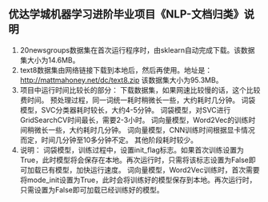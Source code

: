 ## 优达学城机器学习进阶毕业项目《NLP-文档归类》说明
1. 20newsgroups数据集在首次运行程序时，由sklearn自动完成下载。该数据集大小为14.6MB。
2. text8数据集由网络链接下载到本地后，然后再使用。地址是：http://mattmahoney.net/dc/text8.zip
该数据集大小为95.3MB。
3. 项目中运行时间比较长的部分：
下载数据集，如果网速比较慢的话，这个比较费时间。
预处理过程，同一词统一耗时稍微长一些，大约耗时几分钟。
词袋模型，SVC分类器耗时较长，大约4-5分钟。
词袋模型，对SVC进行GridSearchCV时间最长，需要2-3小时。
词向量模型，Word2Vec的训练时间稍微长一些，大约耗时几分钟。
词向量模型，CNN训练时间根据显卡情况而定，时间几分钟至10多分钟不定。
其他阶段耗时较少。
4. 说明：
词袋模型，训练过程中，设置init_flag标志。如果首次训练设置为True，此时模型将会保存在本地。再次运行时，只需将该标志设置为False即可加载已有模型，加快运行速度。
词向量模型，Word2Vec训练时，首次需要将mode_init设置为True，此时会将训练好的模型保存到本地。再次运行时，只需设置为False即可加载已经训练好的模型。